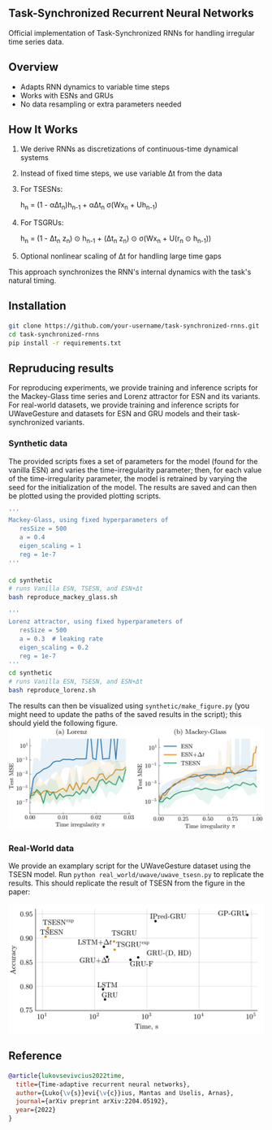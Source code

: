 ## Task-Synchronized Recurrent Neural Networks

Official implementation of Task-Synchronized RNNs for handling irregular time series data.

## Overview
 
- Adapts RNN dynamics to variable time steps
- Works with ESNs and GRUs
- No data resampling or extra parameters needed

## How It Works

1. We derive RNNs as discretizations of continuous-time dynamical systems
2. Instead of fixed time steps, we use variable Δt from the data
3. For TSESNs:

   h<sub>n</sub> = (1 - αΔt<sub>n</sub>)h<sub>n-1</sub> + αΔt<sub>n</sub> σ(Wx<sub>n</sub> + Uh<sub>n-1</sub>)

4. For TSGRUs:

   h<sub>n</sub> = (1 - Δt<sub>n</sub> z<sub>n</sub>) ⊙ h<sub>n-1</sub> + (Δt<sub>n</sub> z<sub>n</sub>) ⊙ σ(Wx<sub>n</sub> + U(r<sub>n</sub> ⊙ h<sub>n-1</sub>))

5. Optional nonlinear scaling of Δt for handling large time gaps

This approach synchronizes the RNN's internal dynamics with the task's natural timing.

## Installation

```bash
git clone https://github.com/your-username/task-synchronized-rnns.git
cd task-synchronized-rnns
pip install -r requirements.txt
```

## Repruducing results

For reproducing experiments, we provide training and inference scripts for the Mackey-Glass time series and Lorenz attractor
for ESN and its variants. For real-world datasets, we provide training and inference scripts for UWaveGesture and <Cave> datasets for ESN and GRU models and their task-synchronized variants.


### Synthetic data

The provided scripts fixes a set of parameters for the model (found for the vanilla ESN) and varies the time-irregularity parameter; then, for each value of the time-irregularity parameter, the model is retrained by varying the seed for the initialization of the model. The results are saved and can then be plotted using the provided plotting scripts.

```bash
''' 
Mackey-Glass, using fixed hyperparameters of
   resSize = 500
   a = 0.4
   eigen_scaling = 1
   reg = 1e-7
'''  

cd synthetic
# runs Vanilla ESN, TSESN, and ESN+Δt 
bash reproduce_mackey_glass.sh
```
```bash
''' 
Lorenz attractor, using fixed hyperparameters of
   resSize = 500
   a = 0.3  # leaking rate
   eigen_scaling = 0.2
   reg = 1e-7
'''
cd synthetic
# runs Vanilla ESN, TSESN, and ESN+Δt
bash reproduce_lorenz.sh
```

The results can then be visualized using `synthetic/make_figure.py` (you might need to update the paths of the saved results in the script); this should yield the following figure. 
<img src="_assets/synth_results.png" width="800">

### Real-World data   
We provide an examplary script for the UWaveGesture dataset using the TSESN model. Run `python real_world/uwave/uwave_tsesn.py` to replicate the results. This should replicate the result of TSESN from the figure in the paper:

<img src="_assets/uwave_results.png" width="800">
 
## Reference
```bibtex
@article{lukovsevivcius2022time,
  title={Time-adaptive recurrent neural networks},
  author={Luko{\v{s}}evi{\v{c}}ius, Mantas and Uselis, Arnas},
  journal={arXiv preprint arXiv:2204.05192},
  year={2022}
}
```